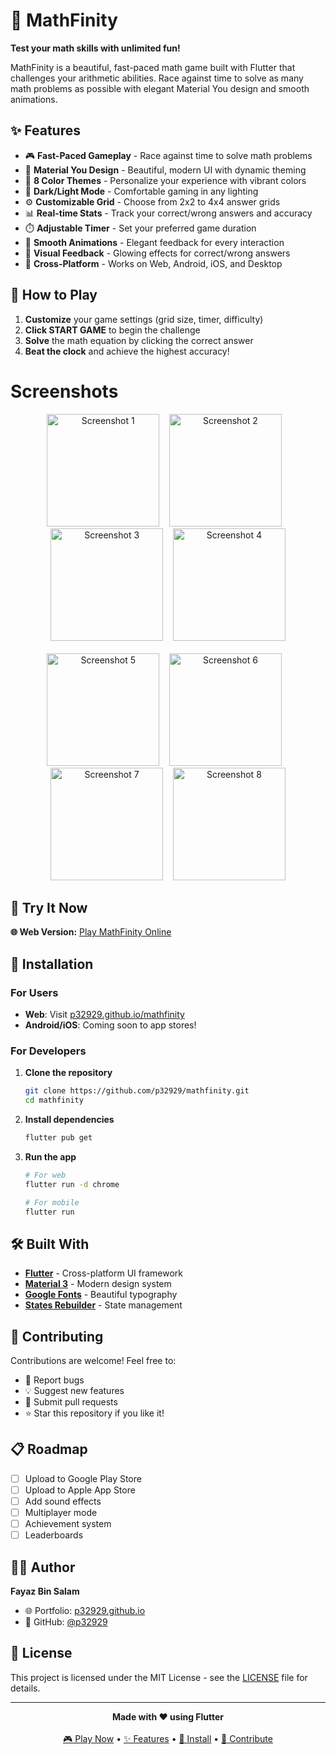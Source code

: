 # 🧮 MathFinity

**Test your math skills with unlimited fun!**

MathFinity is a beautiful, fast-paced math game built with Flutter that challenges your arithmetic abilities. Race against time to solve as many math problems as possible with elegant Material You design and smooth animations.

## ✨ Features

- 🎮 **Fast-Paced Gameplay** - Race against time to solve math problems
- 🎨 **Material You Design** - Beautiful, modern UI with dynamic theming
- 🌈 **8 Color Themes** - Personalize your experience with vibrant colors
- 🌙 **Dark/Light Mode** - Comfortable gaming in any lighting
- ⚙️ **Customizable Grid** - Choose from 2x2 to 4x4 answer grids
- 📊 **Real-time Stats** - Track your correct/wrong answers and accuracy
- ⏱️ **Adjustable Timer** - Set your preferred game duration
- 💫 **Smooth Animations** - Elegant feedback for every interaction
- 🎯 **Visual Feedback** - Glowing effects for correct/wrong answers
- 📱 **Cross-Platform** - Works on Web, Android, iOS, and Desktop

## 🎯 How to Play

1. **Customize** your game settings (grid size, timer, difficulty)
2. **Click START GAME** to begin the challenge
3. **Solve** the math equation by clicking the correct answer
4. **Beat the clock** and achieve the highest accuracy!

# Screenshots

<div align="center">
  <img width="180" src="https://github.com/user-attachments/assets/98e09e54-f34f-419f-8516-34559926c44f" alt="Screenshot 1" />
  &nbsp;&nbsp;
  <img width="180" src="https://github.com/user-attachments/assets/7cfbe5b2-370a-49eb-9248-6c3818b8e16f" alt="Screenshot 2" />
  &nbsp;&nbsp;
  <img width="180" src="https://github.com/user-attachments/assets/7b196fd9-4ab5-4a03-b74f-84c37249a7b7" alt="Screenshot 3" />
  &nbsp;&nbsp;
  <img width="180" src="https://github.com/user-attachments/assets/72634d35-82ae-4c45-818c-11d91bcb3299" alt="Screenshot 4" />
</div>

<br>

<div align="center">
  <img width="180" src="https://github.com/user-attachments/assets/f0ae5979-83a3-4e69-9c7b-778b6165c041" alt="Screenshot 5" />
  &nbsp;&nbsp;
  <img width="180" src="https://github.com/user-attachments/assets/3aefea0e-e238-4125-9084-7ecc9f7de528" alt="Screenshot 6" />
  &nbsp;&nbsp;
  <img width="180" src="https://github.com/user-attachments/assets/03cb7be6-a846-48b2-be6f-16a2a7c47ed2" alt="Screenshot 7" />
  &nbsp;&nbsp;
  <img width="180" src="https://github.com/user-attachments/assets/31196fcd-4d2c-4455-b4b4-770f2cdaedc6" alt="Screenshot 8" />
</div>

## 🚀 Try It Now

**🌐 Web Version:** [Play MathFinity Online](https://p32929.github.io/mathfinity/)

## 📱 Installation

### For Users
- **Web**: Visit [p32929.github.io/mathfinity](https://p32929.github.io/mathfinity/)
- **Android/iOS**: Coming soon to app stores!

### For Developers
1. **Clone the repository**
   ```bash
   git clone https://github.com/p32929/mathfinity.git
   cd mathfinity
   ```

2. **Install dependencies**
   ```bash
   flutter pub get
   ```

3. **Run the app**
   ```bash
   # For web
   flutter run -d chrome
   
   # For mobile
   flutter run
   ```

## 🛠️ Built With

- **[Flutter](https://flutter.dev/)** - Cross-platform UI framework
- **[Material 3](https://m3.material.io/)** - Modern design system
- **[Google Fonts](https://fonts.google.com/)** - Beautiful typography
- **[States Rebuilder](https://github.com/GIfatahTH/states_rebuilder)** - State management

## 🤝 Contributing

Contributions are welcome! Feel free to:
- 🐛 Report bugs
- 💡 Suggest new features  
- 🔧 Submit pull requests
- ⭐ Star this repository if you like it!

## 📋 Roadmap

- [ ] Upload to Google Play Store
- [ ] Upload to Apple App Store  
- [ ] Add sound effects
- [ ] Multiplayer mode
- [ ] Achievement system
- [ ] Leaderboards

## 👨‍💻 Author

**Fayaz Bin Salam**
- 🌐 Portfolio: [p32929.github.io](https://p32929.github.io/)
- 📧 GitHub: [@p32929](https://github.com/p32929)

## 📄 License

This project is licensed under the MIT License - see the [LICENSE](LICENSE) file for details.

---

<div align="center">
  <strong>Made with ❤️ using Flutter</strong>
  <br>
  <br>
  <a href="https://p32929.github.io/mathfinity/">🎮 Play Now</a> •
  <a href="#-features">✨ Features</a> •
  <a href="#-installation">📱 Install</a> •
  <a href="#-contributing">🤝 Contribute</a>
</div>
